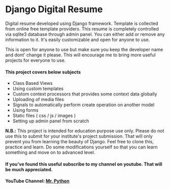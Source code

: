 # Django Digital Resume

Digital resume developed using Django framework. Template is collected from online free template providers. This resume is completely controlled via sqlite3 database through admin panel. You can either add or remove any information to it. It's easily customizable and open for anyone to use.

This is open for anyone to use but make sure you keep the developer name and dont' change it please. This will encourage me to bring more useful projects for everyone to use.

#### This project covers below subjects

- Class Based Views
- Using custom templates
- Custom context processors that provides some context data globally
- Uploading of media files
- Signals to automatically perform create operation on another model
- Using forms
- Static files ( css / js / images )
- Setting up admin panel from scratch


**N.B.:** This project is intended for education purpose use only. Please do not use this to submit for your institute's project submission. That will only prevent you from learning the beauty of Django. Feel free to clone this, practice and learn. Do some modifications yourself so that you can learn something and move on to advanced level.

#### If you've found this useful subscribe to my channel on youtube. That  will be much appreciated.

#### YouTube Channel: [Mr. Python](https://www.youtube.com/channel/UCC-5mvG-ddz06YM6k4zKDTA)
